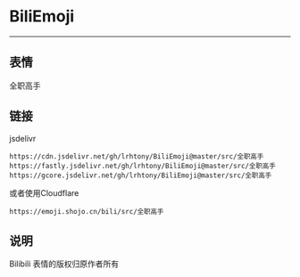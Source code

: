 # BiliEmoji
---
## 表情
全职高手
## 链接
jsdelivr
```
https://cdn.jsdelivr.net/gh/lrhtony/BiliEmoji@master/src/全职高手
https://fastly.jsdelivr.net/gh/lrhtony/BiliEmoji@master/src/全职高手
https://gcore.jsdelivr.net/gh/lrhtony/BiliEmoji@master/src/全职高手
```
或者使用Cloudflare
```
https://emoji.shojo.cn/bili/src/全职高手
```
## 说明
Bilibili 表情的版权归原作者所有
